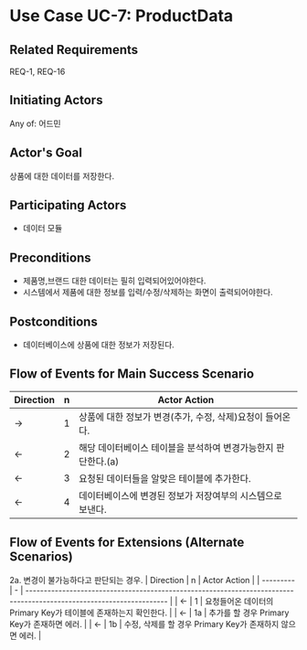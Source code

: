 # Use Case UC-7: ProductData

## **Related Requirements**

REQ-1, REQ-16

## **Initiating Actors**

Any of: 어드민

## **Actor's Goal**

상품에 대한 데이터를 저장한다.

## **Participating Actors**

 - 데이터 모듈

## **Preconditions**

- 제품명,브랜드 대한 데이터는 필히 입력되어있어야한다.
- 시스템에서 제품에 대한 정보를 입력/수정/삭제하는 화면이 출력되어야한다.

## **Postconditions**

- 데이터베이스에 상품에 대한 정보가 저장된다.

## Flow of Events for Main Success Scenario
| Direction | n | Actor Action                                                                                                         |
| --------- | - | -------------------------------------------------------------------------------------------------------------------- |
| →         | 1 | 상품에 대한 정보가 변경(추가, 수정, 삭제)요청이 들어온다. |
| ←         | 2 | 해당 데이터베이스 테이블을 분석하여 변경가능한지 판단한다.(a)|
| ←         | 3 | 요청된 데이터들을 알맞은 테이블에 추가한다.|
| ←         | 4 | 데이터베이스에 변경된 정보가 저장여부의  시스템으로 보낸다. |


## Flow of Events for Extensions (Alternate Scenarios)
2a. 변경이 불가능하다고 판단되는 경우.
| Direction | n | Actor Action                                                                                                         |
| --------- | - | -------------------------------------------------------------------------------------------------------------------- |
| ←         | 1 | 요청들어온 데이터의 Primary Key가 테이블에 존재하는지 확인한다. |
| ←         | 1a | 추가를 할 경우 Primary Key가 존재하면 에러. |
| ←         | 1b | 수정, 삭제를 할 경우 Primary Key가 존재하지 않으면 에러. |

